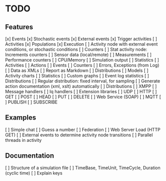 TODO
========

Features
-------------

[x] Events
	[x] Stochastic events
	[x] External events
	[x] Trigger activities
[ ] Activities
	[x] Populations
	[x] Execution
	[ ] Activity node with external event conditions, or stochastic conditions
	[ ] Counters
	[ ] Stat activity node: Increments counters
	[ ]	Sensor data (local/remote)
	[ ] Measurements
	[ ] Performance counters
	[ ] CPU/Memory
[ ] Simulation output
	[ ] Statistics
		[ ] Activities
		[ ] Actions
		[ ] Events
		[ ] Counters
		[ ] Errors, Exceptions (from Log)
	[ ] Data as XMLs
	[ ] Report as Markdown
		[ ] Distributions
		[ ] Models
		[ ] Activity charts
		[ ] Statistics
		[ ] Custom graphs
		[ ] Event log statistics
[ ] Distributions
	[ ] Regular distribution: fixed interval, for sampling
[ ] Generate action documentation (xml, xslt) automatically
[ ] Distributions
[ ] XMPP
	[ ] Message handlers
	[ ] Iq handlers
	[ ] Extension libraries
	[ ] UDP
[ ] HTTP
	[ ] GET
	[ ] POST
	[ ] HEAD
	[ ] PUT
	[ ] DELETE
	[ ] Web Service (SOAP)
[ ] MQTT
	[ ] PUBLISH
	[ ] SUBSCRIBE

Examples
--------------

[ ] Simple chat
[ ] Guess a number
[ ] Federation
[ ] Web Server Load (HTTP GET)
[ ] External events to determine activity node transitions
[ ] Parallel threads in activity

Documentation
--------------------

[ ] Structure of a simulation file
[ ] TimeBase, TimeUnit, TimeCycle, Duration (cyclic time)
[ ] Explain keys

